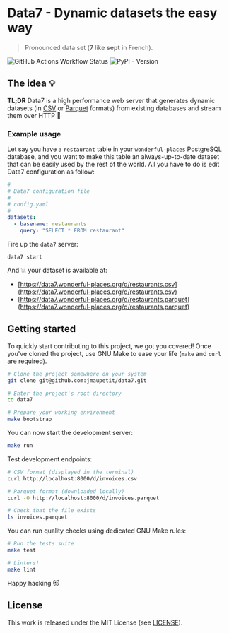 # Data7 - Dynamic datasets the easy way

> Pronounced data·set (**7** like **sept** in French).

![GitHub Actions Workflow Status](https://img.shields.io/github/actions/workflow/status/jmaupetit/data7/quality.yml)
![PyPI - Version](https://img.shields.io/pypi/v/data7)


## The idea 💡

**TL;DR** Data7 is a high performance web server that generates dynamic datasets
(in [CSV](https://en.wikipedia.org/wiki/Comma-separated_values) or
[Parquet](https://en.wikipedia.org/wiki/Apache_Parquet) formats) from existing
databases and stream them over HTTP 🎉

### Example usage

Let say you have a `restaurant` table in your `wonderful-places` PostgreSQL
database, and you want to make this table an always-up-to-date dataset that can
be easily used by the rest of the world. All you have to do is edit Data7
configuration as follow:

```yaml
#
# Data7 configuration file
#
# config.yaml
#
datasets:
  - basename: restaurants
    query: "SELECT * FROM restaurant"
```

Fire up the `data7` server:

```
data7 start
```

And :boom: your dataset is available at:

- [https://data7.wonderful-places.org/d/restaurants.csv](https://data7.wonderful-places.org/d/restaurants.csv)
- [https://data7.wonderful-places.org/d/restaurants.parquet](https://data7.wonderful-places.org/d/restaurants.parquet)

## Getting started

To quickly start contributing to this project, we got you covered! Once you've
cloned the project, use GNU Make to ease your life (`make` and `curl` are
required).

```sh
# Clone the project somewhere on your system
git clone git@github.com:jmaupetit/data7.git

# Enter the project's root directory
cd data7

# Prepare your working environment
make bootstrap
```

You can now start the development server:

```sh
make run
```

Test development endpoints:

```sh
# CSV format (displayed in the terminal)
curl http://localhost:8000/d/invoices.csv

# Parquet format (downloaded locally)
curl -O http://localhost:8000/d/invoices.parquet

# Check that the file exists
ls invoices.parquet
```

You can run quality checks using dedicated GNU Make rules:

```sh
# Run the tests suite
make test

# Linters!
make lint
```

Happy hacking 😻

## License

This work is released under the MIT License (see [LICENSE](./LICENSE)).
